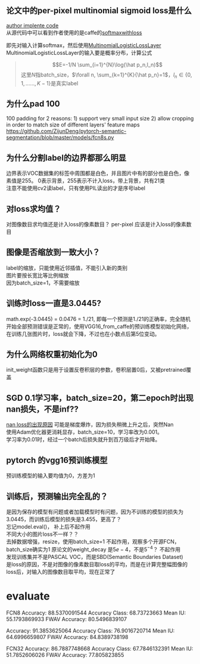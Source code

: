 ## 论文中的per-pixel multinomial sigmoid loss是什么
[author implente code](https://github.com/shelhamer/fcn.berkeleyvision.org/blob/a581e48846b81f880e165b98c8d89897586fef2e/siftflow-fcn32s/net.py)    
从源代码中可以看到作者使用的是caffe的[softmaxwithloss](http://caffe.berkeleyvision.org/tutorial/layers/softmaxwithloss.html)

即先对输入计算softmax，然后使用[MultinomialLogisticLossLayer](http://caffe.berkeleyvision.org/doxygen/classcaffe_1_1MultinomialLogisticLossLayer.html#details)  
MultinomialLogisticLossLayer的输入要是概率分布，计算公式
> $$E=-1/N \sum_{i=1}^{N}\log(\hat p_n,l_n)$$
这里$N$指batch_size，$\forall n, \sum_{k=1}^{K}{\hat p_n}=1$，$l_n\in\{0,1,……,K-1\}$是真实label

## 为什么pad 100
100 padding for 2 reasons:
    1) support very small input size
    2) allow cropping in order to match size of different layers' feature maps
https://github.com/ZijunDeng/pytorch-semantic-segmentation/blob/master/models/fcn8s.py

## 为什么分割label的边界都那么明显  
边界表示VOC数据集的标签中周围都是白色，并且图片中有的部分也是白色，像素值是255。
0表示背景，255表示不计入loss，带上背景，共有$21$类  
注意不能使用cv2读label，只有使用PIL读出的才是序号label

## 对loss求均值？
对图像数目求均值还是计入loss的像素数目？
per-pixel 应该是计入loss的像素数目

## 图像是否缩放到一致大小？
label的缩放，只能使用近邻插值，不能引入新的类别  
图片要按长宽比等比例缩放  
因为batch_size=1，不需要缩放

## 训练时loss一直是3.0445?
math.exp(-3.0445) = 0.0476 = 1./21, 即每一个预测是1./21的正确率，完全随机  
开始全部预测错误是正常的，使用VGG16_from_caffe的预训练模型初始化网络，在训练几张图片时，loss就会下降，不过也在小数点后第5位变动。

## 为什么网络权重初始化为0
init_weight函数只是用于设置反卷积层的参数，卷积层置0后，又被pretrained覆盖

## SGD 0.1学习率，batch_size=20，第二epoch时出现nan损失，不是inf??
[nan loss的出现原因](http://www.jianshu.com/p/9018d08773e6)
可能是梯度爆炸，因为损失稍微上升之后，突然Nan   
使用Adam优化器更消耗显存，batch_size=10，学习率改为0.001。  
学习率为0.01时，经过一个batch后损失就升到百万级后才开始降。

## pytorch 的vgg16预训练模型
预训练模型的输入要均值为0，方差为1

## 训练后，预测输出完全乱的？
是因为保存的模型有问题或者加载模型时有问题，因为不训练的模型的损失为3.0445，而训练后模型的损失是3.455，更高了？   
忘记model.eval()， 补上后不起作用   
不同大小的图片loss不一样？？  
去掉数据增强，resize，使用batch_size=1  不起作用，观察多个开源FCN，batch_size确实为1
原论文的weight_decay 是$5e-4$，不是$5^{-4}$？  不起作用  
发现训练集并不是PASCAL VOC，而是SBD(Semantic Boundaries Dataset)     
是loss的原因，不是对图像的像素数目取loss的平均，而是在计算完整幅图像的loss后，对输入的图像数目取平均，现在正常了


# evaluate
FCN8
Accuracy: 88.5370091544
Accuracy Class: 68.73723663
Mean IU: 55.1793869933
FWAV Accuracy: 80.5496839107

Accuracy: 91.3853625064
Accuracy Class: 76.9016720714
Mean IU: 64.6996659807
FWAV Accuracy: 84.8389738198


FCN32
Accuracy: 86.7887748668
Accuracy Class: 67.7846132391
Mean IU: 51.7852606026
FWAV Accuracy: 77.805823855
